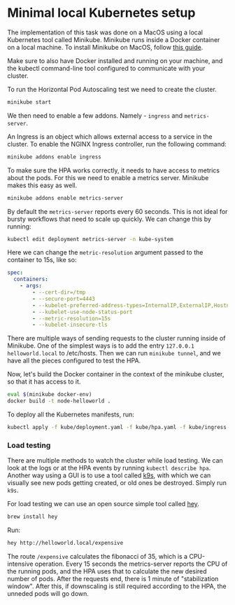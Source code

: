 # Minimal local Kubernetes setup

The implementation of this task was done on a MacOS using a local Kubernetes tool called Minikube. Minikube runs inside a Docker container on a local machine. To install Minikube on MacOS, follow [this guide](https://minikube.sigs.k8s.io/docs/start/).

Make sure to also have Docker installed and running on your machine, and the kubectl command-line tool configured to communicate with your cluster.

To run the Horizontal Pod Autoscaling test we need to create the cluster.

```bash
minikube start
```

We then need to enable a few addons. Namely - `ingress` and `metrics-server`.

An Ingress is an object which allows external access to a service in the cluster.
To enable the NGINX Ingress controller, run the following command:

```bash
minikube addons enable ingress
```

To make sure the HPA works correctly, it needs to have access to metrics about the pods. For this we need to enable a metrics server. Minikube makes this easy as well.

```bash
minikube addons enable metrics-server
```

By default the `metrics-server` reports every 60 seconds. This is not ideal for bursty workflows that need to scale up quickly. We can change this by running:

```bash
kubectl edit deployment metrics-server -n kube-system
```

Here we can change the `metric-resolution` argument passed to the container to 15s, like so:

```yaml
spec:
  containers:
    - args:
        - --cert-dir=/tmp
        - --secure-port=4443
        - --kubelet-preferred-address-types=InternalIP,ExternalIP,Hostname
        - --kubelet-use-node-status-port
        - --metric-resolution=15s
        - --kubelet-insecure-tls
```

There are multiple ways of sending requests to the cluster running inside of Minikube. One of the simplest ways is to add the entry `127.0.0.1 helloworld.local` to /etc/hosts. Then we can run `minikube tunnel`, and we have all the pieces configured to test the HPA.

Now, let's build the Docker container in the context of the minikube cluster, so that it has access to it.

```bash
eval $(minikube docker-env)
docker build -t node-helloworld .
```

To deploy all the Kubernetes manifests, run:

```bash
kubectl apply -f kube/deployment.yaml -f kube/hpa.yaml -f kube/ingress.yaml -f kube/service.yaml
```

### Load testing

There are multiple methods to watch the cluster while load testing. We can look at the logs or at the HPA events by running `kubectl describe hpa`. Another way using a GUI is to use a tool called [k9s](https://k9scli.io/), with which we can visually see new pods getting created, or old ones be destroyed. Simply run `k9s`.

For load testing we can use an open source simple tool called [hey](https://github.com/rakyll/hey).

```bash
brew install hey
```

Run:

```bash
hey http://helloworld.local/expensive
```

The route `/expensive` calculates the fibonacci of 35, which is a CPU-intensive operation. Every 15 seconds the metrics-server reports the CPU of the running pods, and the HPA uses that to calculate the new desired number of pods. After the requests end, there is 1 minute of "stabilization window". After this, if downscaling is still required according to the HPA, the unneded pods will go down.
